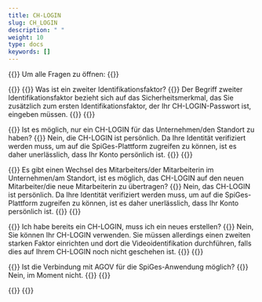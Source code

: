 ```yaml
---
title: CH-LOGIN 
slug: CH_LOGIN
description: " "
weight: 10
type: docs
keywords: []
---
```


{{<faqBlock>}}
Um alle Fragen zu öffnen: {{<collapsibleGroupCommand groupId="CH_LOGIN">}}

{{<numberedList>}}
{{<listItem>}}
Was ist ein zweiter Identifikationsfaktor?
{{<collapsibleBlock groupId="CH_LOGIN">}}
Der Begriff zweiter Identifikationsfaktor bezieht sich auf das Sicherheitsmerkmal, das Sie zusätzlich zum ersten Identifikationsfaktor, der Ihr CH-LOGIN-Passwort ist, eingeben müssen.
{{</collapsibleBlock>}}
{{</listItem>}}

{{<listItem>}}
Ist es möglich, nur ein CH-LOGIN für das Unternehmen/den Standort zu haben?
{{<collapsibleBlock groupId="CH_LOGIN">}}
Nein, die CH-LOGIN ist persönlich. Da Ihre Identität verifiziert werden muss, um auf die SpiGes-Plattform zugreifen zu können, ist es daher unerlässlich, dass Ihr Konto persönlich ist. 
{{</collapsibleBlock>}}
{{</listItem>}}

{{<listItem>}}
Es gibt einen Wechsel des Mitarbeiters/der Mitarbeiterin im Unternehmen/am Standort, ist es möglich, das CH-LOGIN auf den neuen Mitarbeiter/die neue Mitarbeiterin zu übertragen?
{{<collapsibleBlock groupId="CH_LOGIN">}}
Nein, das CH-LOGIN ist persönlich. Da Ihre Identität verifiziert werden muss, um auf die SpiGes-Plattform zugreifen zu können, ist es daher unerlässlich, dass Ihr Konto persönlich ist. 
{{</collapsibleBlock>}}
{{</listItem>}}

{{<listItem>}}
Ich habe bereits ein CH-LOGIN, muss ich ein neues erstellen?
{{<collapsibleBlock groupId="CH_LOGIN">}}
Nein, Sie können Ihr CH-LOGIN verwenden. Sie müssen allerdings einen zweiten starken Faktor einrichten und dort die Videoidentifikation durchführen, falls dies auf Ihrem CH-LOGIN noch nicht geschehen ist. 
{{</collapsibleBlock>}}
{{</listItem>}}

{{<listItem>}}
Ist die Verbindung mit AGOV für die SpiGes-Anwendung möglich?
{{<collapsibleBlock groupId="CH_LOGIN">}}
Nein, im Moment nicht.
{{</collapsibleBlock>}}
{{</listItem>}}

{{</numberedList>}}
{{</faqBlock>}}
